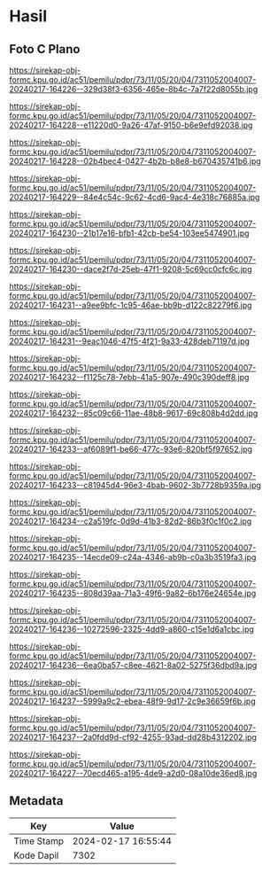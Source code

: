 # Hasil

## Foto C Plano

https://sirekap-obj-formc.kpu.go.id/ac51/pemilu/pdpr/73/11/05/20/04/7311052004007-20240217-164226--329d38f3-6356-465e-8b4c-7a7f22d8055b.jpg

https://sirekap-obj-formc.kpu.go.id/ac51/pemilu/pdpr/73/11/05/20/04/7311052004007-20240217-164228--e11220d0-9a26-47af-9150-b6e9efd92038.jpg

https://sirekap-obj-formc.kpu.go.id/ac51/pemilu/pdpr/73/11/05/20/04/7311052004007-20240217-164228--02b4bec4-0427-4b2b-b8e8-b670435741b6.jpg

https://sirekap-obj-formc.kpu.go.id/ac51/pemilu/pdpr/73/11/05/20/04/7311052004007-20240217-164229--84e4c54c-9c62-4cd6-9ac4-4e318c76885a.jpg

https://sirekap-obj-formc.kpu.go.id/ac51/pemilu/pdpr/73/11/05/20/04/7311052004007-20240217-164230--21b17e16-bfb1-42cb-be54-103ee5474901.jpg

https://sirekap-obj-formc.kpu.go.id/ac51/pemilu/pdpr/73/11/05/20/04/7311052004007-20240217-164230--dace2f7d-25eb-47f1-9208-5c69cc0cfc6c.jpg

https://sirekap-obj-formc.kpu.go.id/ac51/pemilu/pdpr/73/11/05/20/04/7311052004007-20240217-164231--a9ee9bfc-1c95-46ae-bb9b-d122c82279f6.jpg

https://sirekap-obj-formc.kpu.go.id/ac51/pemilu/pdpr/73/11/05/20/04/7311052004007-20240217-164231--9eac1046-47f5-4f21-9a33-428deb71197d.jpg

https://sirekap-obj-formc.kpu.go.id/ac51/pemilu/pdpr/73/11/05/20/04/7311052004007-20240217-164232--f1125c78-7ebb-41a5-907e-490c390deff8.jpg

https://sirekap-obj-formc.kpu.go.id/ac51/pemilu/pdpr/73/11/05/20/04/7311052004007-20240217-164232--85c09c66-11ae-48b8-9617-69c808b4d2dd.jpg

https://sirekap-obj-formc.kpu.go.id/ac51/pemilu/pdpr/73/11/05/20/04/7311052004007-20240217-164233--af6089f1-be66-477c-93e6-820bf5f97652.jpg

https://sirekap-obj-formc.kpu.go.id/ac51/pemilu/pdpr/73/11/05/20/04/7311052004007-20240217-164233--c81945d4-96e3-4bab-9602-3b7728b9359a.jpg

https://sirekap-obj-formc.kpu.go.id/ac51/pemilu/pdpr/73/11/05/20/04/7311052004007-20240217-164234--c2a519fc-0d9d-41b3-82d2-86b3f0c1f0c2.jpg

https://sirekap-obj-formc.kpu.go.id/ac51/pemilu/pdpr/73/11/05/20/04/7311052004007-20240217-164235--14ecde09-c24a-4346-ab9b-c0a3b3519fa3.jpg

https://sirekap-obj-formc.kpu.go.id/ac51/pemilu/pdpr/73/11/05/20/04/7311052004007-20240217-164235--808d39aa-71a3-49f6-9a82-6b176e24654e.jpg

https://sirekap-obj-formc.kpu.go.id/ac51/pemilu/pdpr/73/11/05/20/04/7311052004007-20240217-164236--10272596-2325-4dd9-a860-c15e1d6a1cbc.jpg

https://sirekap-obj-formc.kpu.go.id/ac51/pemilu/pdpr/73/11/05/20/04/7311052004007-20240217-164236--6ea0ba57-c8ee-4621-8a02-5275f36dbd9a.jpg

https://sirekap-obj-formc.kpu.go.id/ac51/pemilu/pdpr/73/11/05/20/04/7311052004007-20240217-164237--5999a9c2-ebea-48f9-9d17-2c9e36659f6b.jpg

https://sirekap-obj-formc.kpu.go.id/ac51/pemilu/pdpr/73/11/05/20/04/7311052004007-20240217-164237--2a0fdd9d-cf92-4255-93ad-dd28b4312202.jpg

https://sirekap-obj-formc.kpu.go.id/ac51/pemilu/pdpr/73/11/05/20/04/7311052004007-20240217-164227--70ecd465-a195-4de9-a2d0-08a10de36ed8.jpg


## Metadata

| Key        | Value               |
| ---------- | ------------------- |
| Time Stamp | 2024-02-17 16:55:44 |
| Kode Dapil | 7302                |



